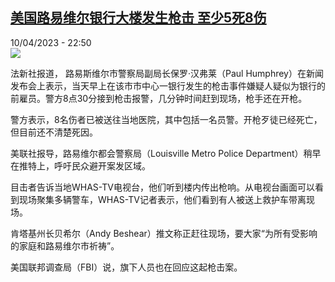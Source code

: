 <!--1681161306000-->
[美国路易维尔银行大楼发生枪击  至少5死8伤](https://www.rfi.fr/cn/%E7%BE%8E%E6%B4%B2/20230410-%E7%BE%8E%E5%9B%BD%E8%B7%AF%E6%98%93%E7%BB%B4%E5%B0%94%E9%93%B6%E8%A1%8C%E5%A4%A7%E6%A5%BC%E5%8F%91%E7%94%9F%E6%9E%AA%E5%87%BB-%E8%87%B3%E5%B0%915%E6%AD%BB8%E4%BC%A4)
------

<div>10/04/2023 - 22:50</div><img src="https://s.rfi.fr/media/display/5490ca84-d7e1-11ed-9bea-005056bf30b7/w:1280/p:16x9/Un-homme-a-ouvert-le-feu-a-Louisville-aux-Etats-Unis-tuant-cinq-personnes-1614461.png"><p><strong></strong></p><div><p>法新社报道， 路易斯维尔市警察局副局长保罗·汉弗莱（Paul Humphrey）在新闻发布会上表示，当天早上在该市市中心一银行发生的枪击事件嫌疑人疑似为银行的前雇员。警方8点30分接到枪击报警，几分钟时间赶到现场，枪手还在开枪。</p><p>警方表示，8名伤者已被送往当地医院，其中包括一名员警。开枪歹徒已经死亡，但目前还不清楚死因。</p><p>美联社报导，路易维尔都会警察局（Louisville Metro Police Department）稍早在推特上，呼吁民众避开案发区域。</p><p>目击者告诉当地WHAS-TV电视台，他们听到楼内传出枪响。从电视台画面可以看到现场聚集多辆警车，WHAS-TV记者表示，他们看到有人被送上救护车带离现场。</p><p>肯塔基州长贝希尔（Andy Beshear）推文称正赶往现场，要大家“为所有受影响的家庭和路易维尔市祈祷”。</p><p>美国联邦调查局（FBI）说，旗下人员也在回应这起枪击案。</p><div data-selfpromo-newsletter></div><div data-selfpromo-app></div></div>
